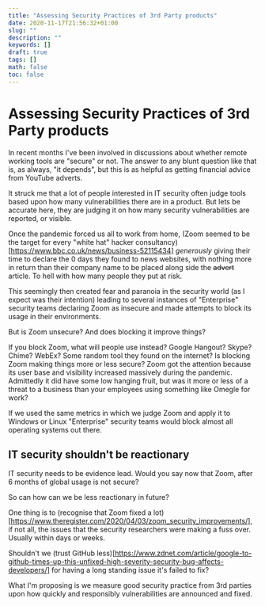 ```yaml
---
title: "Assessing Security Practices of 3rd Party products"
date: 2020-11-17T21:56:32+01:00
slug: ""
description: ""
keywords: []
draft: true
tags: []
math: false
toc: false
---
```


# Assessing Security Practices of 3rd Party products

In recent months I've been involved in discussions about whether remote working tools are "secure" or not. The answer to any blunt question like that is, as always, "it depends", but this is as helpful as getting financial advice from YouTube adverts.

It struck me that a lot of people interested in IT security often judge tools based upon how many vulnerabilities there are in a product. But lets be accurate here, they are judging it on how many security vulnerabilities are reported, or visible.

Once the pandemic forced us all to work from home, (Zoom seemed to be the target for every "white hat" hacker consultancy)[https://www.bbc.co.uk/news/business-52115434] _generously_ giving their time to declare the 0 days they found to news websites, with nothing more in return than their company name to be placed along side the ~~advert~~ article. To hell with how many people they put at risk.

This seemingly then created fear and paranoia in the security world (as I expect was their intention) leading to several instances of "Enterprise" security teams declaring Zoom as insecure and made attempts to block its usage in their environments.

But is Zoom unsecure? And does blocking it improve things?

If you block Zoom, what will people use instead? Google Hangout? Skype? Chime? WebEx? Some random tool they found on the internet? Is blocking Zoom making things more or less secure? Zoom got the attention because its user base and visibility increased massively during the pandemic. Admittedly it did have some low hanging fruit, but was it more or less of a threat to a business than your employees using something like Omegle for work?

If we used the same metrics in which we judge Zoom and apply it to Windows or Linux "Enterprise" security teams would block almost all operating systems out there.

##  IT security shouldn't be reactionary

IT security needs to be evidence lead. Would you say now that Zoom, after 6 months of global usage is not secure?

So can how can we be less reactionary in future?

One thing is to (recognise that Zoom fixed a lot)[https://www.theregister.com/2020/04/03/zoom_security_improvements/], if not all, the issues that the security researchers were making a fuss over. Usually within days or weeks.

Shouldn't we (trust GitHub less)[https://www.zdnet.com/article/google-to-github-times-up-this-unfixed-high-severity-security-bug-affects-developers/] for having a long standing issue it's failed to fix?

What I'm proposing is we measure good security practice from 3rd parties upon how quickly and responsibly vulnerabilities are announced and fixed.
